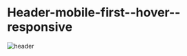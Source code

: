 # Header-mobile-first--hover--responsive
![header](https://user-images.githubusercontent.com/90775920/139206943-00e21e6d-3122-4897-9135-bfeba5ed4cbe.png)
